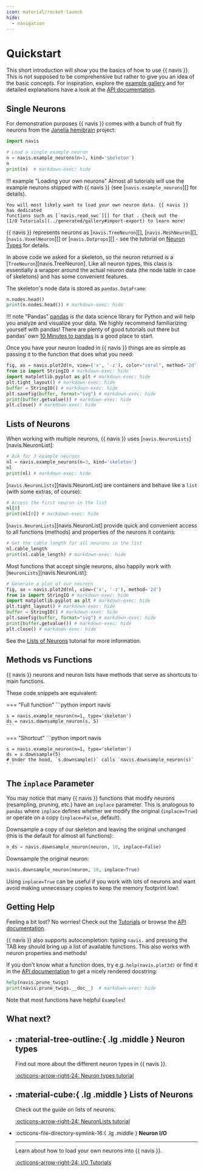 ```yaml
---
icon: material/rocket-launch
hide:
  - navigation
---
```


# Quickstart

This short introduction will show you the basics of how to use {{ navis }}. This is not
supposed to be comprehensive but rather to give you an idea of the basic concepts.
For inspiration, explore the [example gallery](../generated/gallery/) and for detailed
explanations have a look at the [API documentation](api.md).

## Single Neurons

For demonstration purposes {{ navis }} comes with a bunch of fruit fly neurons from
the [Janelia hemibrain](https://neuprint.janelia.org) project:

```python exec="on" source="above" result="py" session="quickstart"
import navis

# Load a single example neuron
n = navis.example_neurons(n=1, kind='skeleton')
n
print(n)  # markdown-exec: hide
```

!!! example "Loading your own neurons"
    Almost all tutorials will use the example neurons shipped with {{ navis }} (see
    [`navis.example_neurons`][] for details).

    You will most likely want to load your own neuron data. {{ navis }} has dedicated
    functions such as [`navis.read_swc`][] for that . Check out the
    [I/O Tutorials](../generated/gallery#import-export) to learn more!

{{ navis }} represents neurons as [`navis.TreeNeuron`][], [`navis.MeshNeuron`][], [`navis.VoxelNeuron`][] or
[`navis.Dotprops`][] - see the tutorial on [Neuron Types](../generated/gallery/tutorial_basic_01_neurons/)
for details.

In above code we asked for a skeleton, so the neuron returned is a [`TreeNeuron`][navis.TreeNeuron].
Like all neuron types, this class is essentially a wrapper around the actual
neuron data (the node table in case of skeletons) and has some convenient features.

The skeleton's node data is stored as `pandas.DataFrame`:

```python exec="on" source="above" result="py" session="quickstart"
n.nodes.head()
print(n.nodes.head()) # markdown-exec: hide
```

!!! note "Pandas"
    [pandas](https://pandas.pydata.org) is *the* data science library for Python and will help you
    analyze and visualize your data. We highly recommend familiarizing yourself with pandas!
    There are plenty of good tutorials out there but pandas' own
    [10 Minutes to pandas](https://pandas.pydata.org/pandas-docs/stable/10min.html) is a good
    place to start.

Once you have your neuron loaded in {{ navis }} things are as simple as passing it to
the function that does what you need:

```python exec="on" source="above" result="py" session="quickstart" html="1"
fig, ax = navis.plot2d(n, view=('x', '-z'), color="coral", method='2d')
from io import StringIO # markdown-exec: hide
import matplotlib.pyplot as plt # markdown-exec: hide
plt.tight_layout() # markdown-exec: hide
buffer = StringIO() # markdown-exec: hide
plt.savefig(buffer, format="svg") # markdown-exec: hide
print(buffer.getvalue()) # markdown-exec: hide
plt.close() # markdown-exec: hide
```

## Lists of Neurons

When working with multiple neurons, {{ navis }} uses [`navis.NeuronLists`][navis.NeuronList]:

```python exec="on" source="above" result="py" session="quickstart"
# Ask for 3 example neurons
nl = navis.example_neurons(n=3, kind='skeleton')
nl
print(nl) # markdown-exec: hide
```

[`navis.NeuronLists`][navis.NeuronList] are containers and behave like a `list`
(with some extras, of course):

```python exec="on" source="above" result="py" session="quickstart"
# Access the first neuron in the list
nl[0]
print(nl[0]) # markdown-exec: hide
```

[`navis.NeuronLists`][navis.NeuronList] provide quick and convenient access
to all functions (methods) and properties of the neurons it contains:

```python exec="on" source="above" result="py" session="quickstart"
# Get the cable length for all neurons in the list
nl.cable_length
print(nl.cable_length) # markdown-exec: hide
```

Most functions that accept single neurons, also happily work with
[`NeuronLists`][navis.NeuronList]:

```python exec="on" source="above" result="py" session="quickstart" html="1"
# Generate a plot of our neurons
fig, ax = navis.plot2d(nl, view=('x', '-z'), method='2d')
from io import StringIO # markdown-exec: hide
import matplotlib.pyplot as plt # markdown-exec: hide
plt.tight_layout() # markdown-exec: hide
buffer = StringIO() # markdown-exec: hide
plt.savefig(buffer, format="svg") # markdown-exec: hide
print(buffer.getvalue()) # markdown-exec: hide
plt.close() # markdown-exec: hide
```

See the [Lists of Neurons](../generated/gallery/tutorial_basic_02_neuronlists/)
tutorial for more information.

## Methods vs Functions

{{ navis }} neurons and neuron lists have methods that serve as shortcuts to main functions.

These code snippets are equivalent:

=== "Full function"
    ```python
    import navis

    s = navis.example_neuron(n=1, type='skeleton')
    ds = navis.downsample_neuron(s, 5)
    ```

=== "Shortcut"
    ```python
    import navis

    s = navis.example_neuron(n=1, type='skeleton')
    ds = s.downsample(5)
    # Under the hood, `s.downsample()` calls `navis.downsample_neuron(s)`
    ```

## The `inplace` Parameter

You may notice that many {{ navis }} functions that modify neurons (resampling, pruning, etc.) have an
`inplace` parameter. This is analogous to `pandas` where `inplace` defines whether we
modify the original (`inplace=True`) or operate on a copy (`inplace=False`, default).

Downsample a copy of our skeleton and leaving the original unchanged
(this is the default for almost all functions):

```python
n_ds = navis.downsample_neuron(neuron, 10, inplace=False)
```

Downsample the original neuron:

```python
navis.downsample_neuron(neuron, 10, inplace=True)
```

Using `inplace=True` can be useful if you work with lots of neurons and want avoid making
unnecessary copies to keep the memory footprint low!


## Getting Help

Feeling a bit lost? No worries! Check out the [Tutorials](../generated/gallery) or browse
the [API documentation](api.md).

{{ navis }} also supports autocompletion: typing `navis.` and pressing the TAB key should bring
up a list of available functions. This also works with neuron properties and methods!

If you don't know what a function does, try e.g. `help(navis.plot3d)` or find it in the
[API documentation](api.md) to get a nicely rendered docstring:

```python exec="on" source="above" result="py" session="quickstart"
help(navis.prune_twigs)
print(navis.prune_twigs.__doc__)  # markdown-exec: hide
```

Note that most functions have helpful `Examples`!

## What next?

<div class="grid cards" markdown>

-   :material-tree-outline:{ .lg .middle } __Neuron types__
    ---

    Find out more about the different neuron types in {{ navis }}.

    [:octicons-arrow-right-24: Neuron types tutorial](../generated/gallery/tutorial_basic_01_neurons)

-   :material-cube:{ .lg .middle } __Lists of Neurons__
    ---

    Check out the guide on lists of neurons.

    [:octicons-arrow-right-24: NeuronLists tutorial](../generated/gallery/tutorial_basic_02_neuronlists)

-   :octicons-file-directory-symlink-16:{ .lg .middle } __Neuron I/O__

    ---

    Learn about how to load your own neurons into {{ navis }}.

    [:octicons-arrow-right-24: I/O Tutorials](../generated/gallery#import-export)

</div>